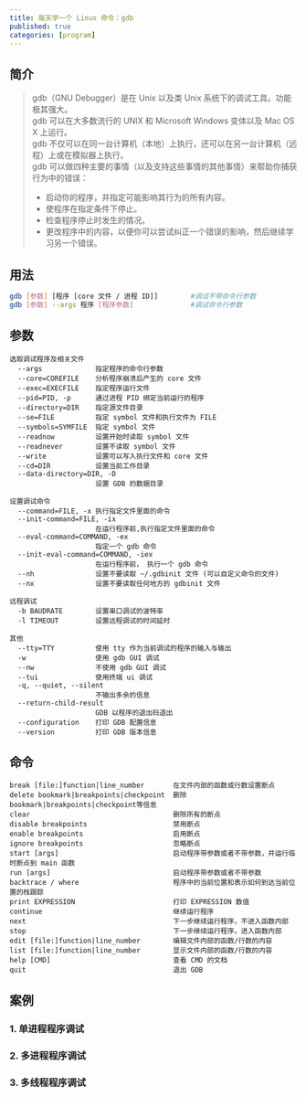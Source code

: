 ```yaml
---
title: 每天学一个 Linux 命令：gdb
published: true
categories: [program]
---
```


## 简介
> gdb（GNU Debugger）是在 Unix 以及类 Unix 系统下的调试工具。功能极其强大。   
> gdb 可以在大多数流行的 UNIX 和 Microsoft Windows 变体以及 Mac OS X 上运行。  
> gdb 不仅可以在同一台计算机（本地）上执行，还可以在另一台计算机（远程）上或在模拟器上执行。  
> gdb 可以做四种主要的事情（以及支持这些事情的其他事情）来帮助你捕获行为中的错误：
>    * 启动你的程序，并指定可能影响其行为的所有内容。
>    * 使程序在指定条件下停止。
>    * 检查程序停止时发生的情况。
>    * 更改程序中的内容，以便你可以尝试纠正一个错误的影响，然后继续学习另一个错误。  

## 用法
```bash
gdb [参数] [程序 [core 文件 / 进程 ID]]        #调试不带命令行参数
gdb [参数] --args 程序 [程序参数]              #调试命令行参数
```

## 参数
```
选取调试程序及相关文件
  --args             指定程序的命令行参数
  --core=COREFILE    分析程序崩溃后产生的 core 文件
  --exec=EXECFILE    指定程序运行文件
  --pid=PID, -p      通过进程 PID 绑定当前运行的程序
  --directory=DIR    指定源文件目录
  --se=FILE          指定 symbol 文件和执行文件为 FILE
  --symbols=SYMFILE  指定 symbol 文件
  --readnow          设置开始时读取 symbol 文件
  --readnever        设置不读取 symbol 文件
  --write            设置可以写入执行文件和 core 文件
  --cd=DIR           设置当前工作目录
  --data-directory=DIR, -D
                     设置 GDB 的数据目录

设置调试命令
  --command=FILE, -x 执行指定文件里面的命令
  --init-command=FILE, -ix
                     在运行程序前,执行指定文件里面的命令
  --eval-command=COMMAND, -ex
                     指定一个 gdb 命令
  --init-eval-command=COMMAND, -iex
                     在运行程序前， 执行一个 gdb 命令
  --nh               设置不要读取 ~/.gdbinit 文件 (可以自定义命令的文件)
  --nx               设置不要读取任何地方的 gdbinit 文件

远程调试
  -b BAUDRATE        设置串口调试的波特率
  -l TIMEOUT         设置远程调试的时间延时

其他
  --tty=TTY          使用 tty 作为当前调试的程序的输入与输出
  -w                 使用 gdb GUI 调试
  --nw               不使用 gdb GUI 调试
  --tui              使用终端 ui 调试
  -q, --quiet, --silent
                     不输出多余的信息
  --return-child-result
                     GDB 以程序的退出码退出
  --configuration    打印 GDB 配置信息
  --version          打印 GDB 版本信息
```

## 命令
```
break [file:]function|line_number       在文件内部的函数或行数设置断点
delete bookmark|breakpoints|checkpoint  删除 bookmark|breakpoints|checkpoint等信息
clear                                   删除所有的断点
disable breakpoints                     禁用断点
enable breakpoints                      启用断点
ignore breakpoints                      忽略断点
start [args]                            启动程序带参数或者不带参数，并运行临时断点到 main 函数
run [args]                              启动程序带参数或者不带参数
backtrace / where                       程序中的当前位置和表示如何到达当前位置的栈跟踪
print EXPRESSION                        打印 EXPRESSION 数值
continue                                继续运行程序
next                                    下一步继续运行程序，不进入函数内部
stop                                    下一步继续运行程序，进入函数内部
edit [file:]function|line_number        编辑文件内部的函数/行数的内容                    
list [file:]function|line_number        显示文件内部的函数/行数的内容
help [CMD]                              查看 CMD 的文档
quit                                    退出 GDB
```

## 案例
### 1. 单进程程序调试

### 2. 多进程程序调试

### 3. 多线程程序调试